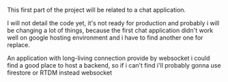 This first part of the project will be related to a chat application.

I will not detail the code yet, it's not ready for production and probably i will be changing a lot of things, because the first chat application didn't work well on google hosting environment and i have to find another one for replace.

An application with long-living connection provide by websocket i could find a good place to host a backend, so if i can't find i'll probably gonna use firestore or RTDM instead websocket
